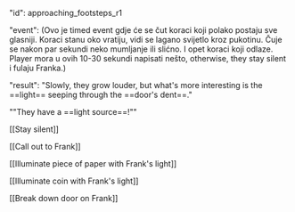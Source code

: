 "id": approaching_footsteps_r1

"event":
(Ovo je timed event gdje će se čut koraci koji polako postaju sve glasniji. Koraci stanu oko vratiju, vidi se lagano svijetlo kroz pukotinu. Čuje se nakon par sekundi neko mumljanje ili slićno. I opet koraci koji odlaze. Player mora u ovih 10-30 sekundi napisati nešto, otherwise, they stay silent i fulaju Franka.)

"result":
"Slowly, they grow louder, but what's more interesting is the ==light== seeping through the ==door's dent==."

""They have a ==light source==!""

[[Stay silent]]

[[Call out to Frank]]

[[Illuminate piece of paper with Frank's light]]

[[Illuminate coin with Frank's light]]

[[Break down door on Frank]]



